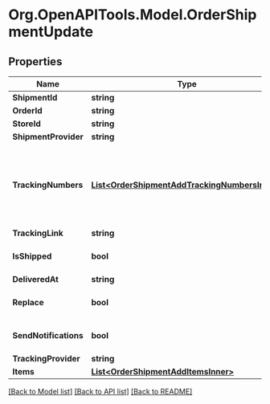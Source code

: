# Org.OpenAPITools.Model.OrderShipmentUpdate

## Properties

Name | Type | Description | Notes
------------ | ------------- | ------------- | -------------
**ShipmentId** | **string** | Shipment id indicates the number of delivery | 
**OrderId** | **string** | Defines the order that will be updated | [optional] 
**StoreId** | **string** | Store Id | [optional] 
**ShipmentProvider** | **string** | Defines company name that provide tracking of shipment | [optional] 
**TrackingNumbers** | [**List&lt;OrderShipmentAddTrackingNumbersInner&gt;**](OrderShipmentAddTrackingNumbersInner.md) | Defines shipment&#39;s tracking numbers that have to be added&lt;/br&gt; How set tracking numbers to appropriate carrier:&lt;ul&gt;&lt;li&gt;tracking_numbers[]&#x3D;a2c.demo1,a2c.demo2 - set default carrier&lt;/li&gt;&lt;li&gt;tracking_numbers[&lt;b&gt;carrier_id&lt;/b&gt;]&#x3D;a2c.demo - set appropriate carrier&lt;/li&gt;&lt;/ul&gt;To get the list of carriers IDs that are available in your store, use the &lt;a href &#x3D; \&quot;https://api2cart.com/docs/#/cart/CartInfo\&quot;&gt;cart.info&lt;/a &gt; method | [optional] 
**TrackingLink** | **string** | Defines custom tracking link | [optional] 
**IsShipped** | **bool** | Defines shipment&#39;s status | [optional] [default to true]
**DeliveredAt** | **string** | Defines the date of delivery | [optional] 
**Replace** | **bool** | Allows rewrite tracking numbers | [optional] [default to true]
**SendNotifications** | **bool** | Send notifications to customer after order was created | [optional] [default to false]
**TrackingProvider** | **string** | Defines name of the company which provides shipment tracking | [optional] 
**Items** | [**List&lt;OrderShipmentAddItemsInner&gt;**](OrderShipmentAddItemsInner.md) | Defines items in the order that will be shipped | [optional] 

[[Back to Model list]](../README.md#documentation-for-models) [[Back to API list]](../README.md#documentation-for-api-endpoints) [[Back to README]](../README.md)

